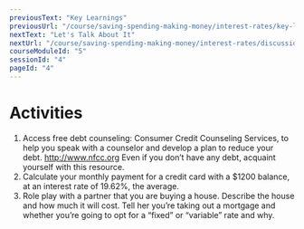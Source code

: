 ```yaml
---
previousText: "Key Learnings"
previousUrl: "/course/saving-spending-making-money/interest-rates/key-learnings"
nextText: "Let's Talk About It"
nextUrl: "/course/saving-spending-making-money/interest-rates/discussion"
courseModuleId: "5"
sessionId: "4"
pageId: "4"
---
```



# Activities

1. Access free debt counseling: Consumer Credit Counseling Services, to help  you speak with a counselor and develop a plan to reduce your debt. http://www.nfcc.org  Even if you don’t have any debt, acquaint yourself with this resource.
2. Calculate your monthly payment for a credit card with a $1200 balance, at an interest rate of 19.62%, the average. 
3. Role play with a partner that you are buying a house. Describe the house and how much it will cost. Tell her you’re taking out a mortgage and whether you’re going to opt for a “fixed” or “variable” rate and why. 
